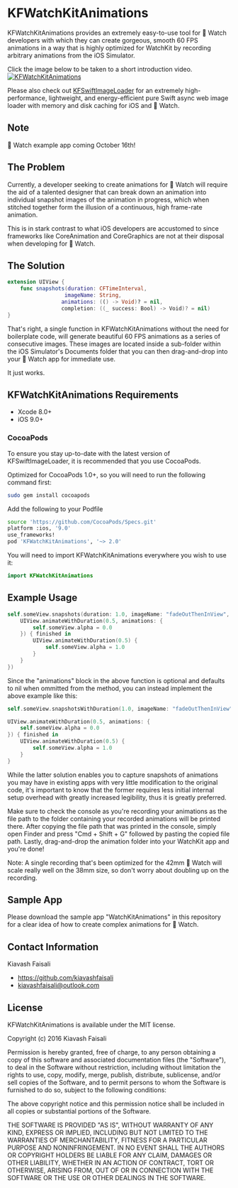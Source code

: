 # KFWatchKitAnimations

KFWatchKitAnimations provides an extremely easy-to-use tool for  Watch developers with which they can create gorgeous, smooth 60 FPS animations in a way that is highly optimized for WatchKit by recording arbitrary animations from the iOS Simulator.

Click the image below to be taken to a short introduction video.
[![KFWatchKitAnimations](http://img.youtube.com/vi/tex2zZXR0M8/0.jpg)](https://www.youtube.com/watch?v=tex2zZXR0M8)

Please also check out [KFSwiftImageLoader](https://github.com/kiavashfaisali/KFSwiftImageLoader) for an extremely high-performance, lightweight, and energy-efficient pure Swift async web image loader with memory and disk caching for iOS and  Watch.

## Note

 Watch example app coming October 16th!

## The Problem
Currently, a developer seeking to create animations for  Watch will require the aid of a talented designer that can break down an animation into individual snapshot images of the animation in progress, which when stitched together form the illusion of a continuous, high frame-rate animation.

This is in stark contrast to what iOS developers are accustomed to since frameworks like CoreAnimation and CoreGraphics are not at their disposal when developing for  Watch.

## The Solution
``` Swift
extension UIView {
    func snapshots(duration: CFTimeInterval,
                  imageName: String,
                 animations: (() -> Void)? = nil,
                 completion: ((_ success: Bool) -> Void)? = nil)
}
```

That's right, a single function in KFWatchKitAnimations without the need for boilerplate code, will generate beautiful 60 FPS animations as a series of consecutive images. These images are located inside a sub-folder within the iOS Simulator's Documents folder that you can then drag-and-drop into your  Watch app for immediate use.

It just works.

## KFWatchKitAnimations Requirements
* Xcode 8.0+
* iOS 9.0+

### CocoaPods
To ensure you stay up-to-date with the latest version of KFSwiftImageLoader, it is recommended that you use CocoaPods.

Optimized for CocoaPods 1.0+, so you will need to run the following command first:
``` bash
sudo gem install cocoapods
```

Add the following to your Podfile
``` bash
source 'https://github.com/CocoaPods/Specs.git'
platform :ios, '9.0'
use_frameworks!
pod 'KFWatchKitAnimations', '~> 2.0'
```

You will need to import KFWatchKitAnimations everywhere you wish to use it:
``` swift
import KFWatchKitAnimations
```

## Example Usage
``` swift
self.someView.snapshots(duration: 1.0, imageName: "fadeOutThenInView", animations: {
    UIView.animateWithDuration(0.5, animations: {
        self.someView.alpha = 0.0
    }) { finished in
        UIView.animateWithDuration(0.5) {
            self.someView.alpha = 1.0
        }
    }
})
```

Since the "animations" block in the above function is optional and defaults to nil when ommitted from the method, you can instead implement the above example like this:
``` swift
self.someView.snapshotsWithDuration(1.0, imageName: "fadeOutThenInView")

UIView.animateWithDuration(0.5, animations: {
    self.someView.alpha = 0.0
}) { finished in
    UIView.animateWithDuration(0.5) {
        self.someView.alpha = 1.0
    }
}
```

While the latter solution enables you to capture snapshots of animations you may have in existing apps with very little modification to the original code, it's important to know that the former requires less initial internal setup overhead with greatly increased legibility, thus it is greatly preferred.

Make sure to check the console as you're recording your animations as the file path to the folder containing your recorded animations will be printed there.
After copying the file path that was printed in the console, simply open Finder and press "Cmd + Shift + G" followed by pasting the copied file path.
Lastly, drag-and-drop the animation folder into your WatchKit app and you're done!

Note: A single recording that's been optimized for the 42mm  Watch will scale really well on the 38mm size, so don't worry about doubling up on the recording.

## Sample App
Please download the sample app "WatchKitAnimations" in this repository for a clear idea of how to create complex animations for  Watch.

## Contact Information
Kiavash Faisali
- https://github.com/kiavashfaisali
- kiavashfaisali@outlook.com

## License
KFWatchKitAnimations is available under the MIT license.

Copyright (c) 2016 Kiavash Faisali

Permission is hereby granted, free of charge, to any person obtaining a copy
of this software and associated documentation files (the "Software"), to deal
in the Software without restriction, including without limitation the rights
to use, copy, modify, merge, publish, distribute, sublicense, and/or sell
copies of the Software, and to permit persons to whom the Software is
furnished to do so, subject to the following conditions:

The above copyright notice and this permission notice shall be included in all
copies or substantial portions of the Software.

THE SOFTWARE IS PROVIDED "AS IS", WITHOUT WARRANTY OF ANY KIND, EXPRESS OR
IMPLIED, INCLUDING BUT NOT LIMITED TO THE WARRANTIES OF MERCHANTABILITY,
FITNESS FOR A PARTICULAR PURPOSE AND NONINFRINGEMENT. IN NO EVENT SHALL THE
AUTHORS OR COPYRIGHT HOLDERS BE LIABLE FOR ANY CLAIM, DAMAGES OR OTHER
LIABILITY, WHETHER IN AN ACTION OF CONTRACT, TORT OR OTHERWISE, ARISING FROM,
OUT OF OR IN CONNECTION WITH THE SOFTWARE OR THE USE OR OTHER DEALINGS IN THE
SOFTWARE.
